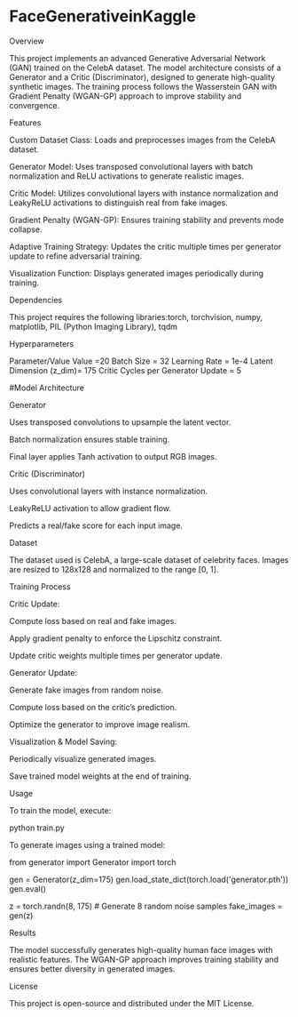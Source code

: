 # FaceGenerativeinKaggle
Overview

This project implements an advanced Generative Adversarial Network (GAN) trained on the CelebA dataset. The model architecture consists of a Generator and a Critic (Discriminator), designed to generate high-quality synthetic images. The training process follows the Wasserstein GAN with Gradient Penalty (WGAN-GP) approach to improve stability and convergence.

Features

Custom Dataset Class: Loads and preprocesses images from the CelebA dataset.

Generator Model: Uses transposed convolutional layers with batch normalization and ReLU activations to generate realistic images.

Critic Model: Utilizes convolutional layers with instance normalization and LeakyReLU activations to distinguish real from fake images.

Gradient Penalty (WGAN-GP): Ensures training stability and prevents mode collapse.

Adaptive Training Strategy: Updates the critic multiple times per generator update to refine adversarial training.

Visualization Function: Displays generated images periodically during training.

Dependencies

This project requires the following libraries:torch, torchvision, numpy, matplotlib, PIL (Python Imaging Library), tqdm

Hyperparameters

Parameter/Value
Value =20
Batch Size = 32
Learning Rate = 1e-4
Latent Dimension (z_dim)= 175
Critic Cycles per Generator Update = 5

#Model Architecture

Generator

Uses transposed convolutions to upsample the latent vector.

Batch normalization ensures stable training.

Final layer applies Tanh activation to output RGB images.

Critic (Discriminator)

Uses convolutional layers with instance normalization.

LeakyReLU activation to allow gradient flow.

Predicts a real/fake score for each input image.

Dataset

The dataset used is CelebA, a large-scale dataset of celebrity faces. Images are resized to 128x128 and normalized to the range [0, 1].

Training Process

Critic Update:

Compute loss based on real and fake images.

Apply gradient penalty to enforce the Lipschitz constraint.

Update critic weights multiple times per generator update.

Generator Update:

Generate fake images from random noise.

Compute loss based on the critic’s prediction.

Optimize the generator to improve image realism.

Visualization & Model Saving:

Periodically visualize generated images.

Save trained model weights at the end of training.

Usage

To train the model, execute:

python train.py

To generate images using a trained model:

from generator import Generator
import torch

gen = Generator(z_dim=175)
gen.load_state_dict(torch.load('generator.pth'))
gen.eval()

z = torch.randn(8, 175)  # Generate 8 random noise samples
fake_images = gen(z)

Results

The model successfully generates high-quality human face images with realistic features. The WGAN-GP approach improves training stability and ensures better diversity in generated images.

License

This project is open-source and distributed under the MIT License.

